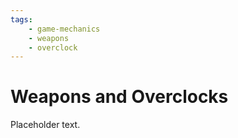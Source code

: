 ```yaml
---
tags:
    - game-mechanics
    - weapons
    - overclock
---
```


# Weapons and Overclocks

Placeholder text.
